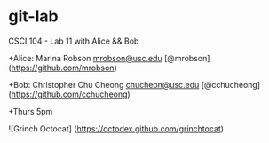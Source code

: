 git-lab
=======

CSCI 104 - Lab 11 with Alice &amp;&amp; Bob

+Alice: Marina Robson <mrobson@usc.edu> [@mrobson] (https://github.com/mrobson)  

+Bob: Christopher Chu Cheong <chucheon@usc.edu> [@cchucheong] (https://github.com/cchucheong)  
 
+Thurs 5pm  



![Grinch Octocat] (https://octodex.github.com/grinchtocat)
